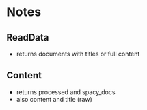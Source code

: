 # Notes

## ReadData

* returns documents with titles or full content

## Content

* returns processed and spacy_docs
* also content and title (raw)